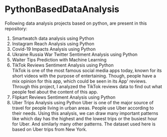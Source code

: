 # PythonBasedDataAnalysis

Following data analysis projects based on python, are present in this repository:
1. Smartwatch data analysis using Python
2. Instagram Reach Analysis using Python
3. Covid-19 Impacts Analysis using Python
4. Ukraine Russia War Twitter Sentiment Analysis using Python
5. Waiter Tips Prediction with Machine Learning
6. TikTok Reviews Sentiment Analysis using Python  
TikTok is one of the most famous social media apps today, known for its short videos with the purpose of entertaining. 
Though, people have a mix opinion for this app, which could be seen in its App' reviews.
Through this project, I analyzed the TikTok reviews data to find out what people feel about the content of this app. 
7. Flipkart Reviews Sentiment Analysis using Python
8. Uber Trips Analysis using Python
Uber is one of the major source of travel for people living in urban areas. People use Uber according to their needs.
Using this analysis, we can draw many important patterns like which day has the highest and the lowest trips or the busiest hour for Uber.
And similarly many other patterns. The dataset used here is based on Uber trips from New York.
